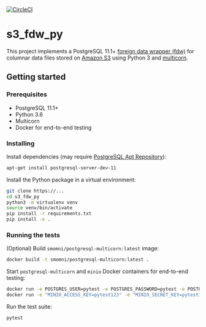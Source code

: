 [![CircleCI](https://circleci.com/gh/smomni/s3_fdw_py.svg?style=svg)](https://circleci.com/gh/smomni/s3_fdw_py)

# s3_fdw_py

This project implements a PostgreSQL 11.1+ [foreign data wrapper (fdw)](https://wiki.postgresql.org/wiki/Foreign_data_wrappers) for columnar data files stored on [Amazon S3](https://aws.amazon.com/s3/) using Python 3 and [multicorn](https://github.com/Kozea/Multicorn).

## Getting started

### Prerequisites

* PostgreSQL 11.1+
* Python 3.6
* Multicorn
* Docker for end-to-end testing

### Installing



Install dependencies (may require [PostgreSQL Apt Repository](https://www.postgresql.org/download/linux/ubuntu/)):

```bash
apt-get install postgresql-server-dev-11
```

Install the Python package in a virtual environment:

```bash
git clone https://...
cd s3_fdw_py
python3 -m virtualenv venv
source venv/bin/activate
pip install -r requirements.txt
pip install -e .
```

### Running the tests

(Optional) Build `smomni/postgresql-multicorn:latest` image:

```bash
docker build -t smomni/postgresql-multicorn:latest .
```

Start `postgresql-multicorn` and `minio` Docker containers for end-to-end testing:

```bash
docker run -e POSTGRES_USER=pytest -e POSTGRES_PASSWORD=pytest -e POSTGRES_DB=pytest -p 5432:5432 --rm -d smomni/postgresql-multicorn:latest
docker run -e "MINIO_ACCESS_KEY=pytest123" -e "MINIO_SECRET_KEY=pytest123" -d -p 9000:9000 --rm minio/minio server /data
```

Run the test suite:

```bash
pytest
```